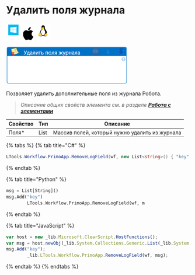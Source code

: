 # Удалить поля журнала

![](<../../../.gitbook/assets/image (100) (1) (1) (1) (1) (2) (220).png>)

![](<../../../.gitbook/assets/Удалить поля журнала.png>)

Позволяет удалить дополнительные поля из журнала Робота.

> _Описание общих свойств элемента см. в разделе_ [_**Работа с элементами**_](https://docs.primo-rpa.ru/primo-rpa/primo-studio/process/elements)

| Свойство | Тип                         | Описание        |
| -------- | --------------------------- | --------------- |
| Поля\*   | List<string>                | Массив полей, который нужно удалить из журнала |
  
{% tabs %}
{% tab title="C#" %}
```csharp
LTools.Workflow.PrimoApp.RemoveLogField(wf, new List<string>() { "key" });
```
{% endtab %}

{% tab title="Python" %}
```python
msg = List[String]()
msg.Add("key")
		LTools.Workflow.PrimoApp.RemoveLogField(wf, m
```
{% endtab %}

{% tab title="JavaScript" %}
```javascript
var host = new _lib.Microsoft.ClearScript.HostFunctions();
var msg = host.newObj(_lib.System.Collections.Generic.List(_lib.System.String));
msg.Add("key");
		_lib.LTools.Workflow.PrimoApp.RemoveLogField(wf, msg);
```
{% endtab %}
{% endtabs %}
